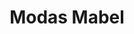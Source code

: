 ---
title: "Modas Mabel"
url: /castellon-de-la-plana-castello-de-la-plana/modas-mabel/
shop: Kleidung
---